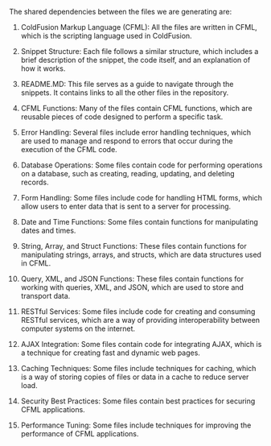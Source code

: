 The shared dependencies between the files we are generating are:

1. ColdFusion Markup Language (CFML): All the files are written in CFML, which is the scripting language used in ColdFusion. 

2. Snippet Structure: Each file follows a similar structure, which includes a brief description of the snippet, the code itself, and an explanation of how it works.

3. README.MD: This file serves as a guide to navigate through the snippets. It contains links to all the other files in the repository.

4. CFML Functions: Many of the files contain CFML functions, which are reusable pieces of code designed to perform a specific task.

5. Error Handling: Several files include error handling techniques, which are used to manage and respond to errors that occur during the execution of the CFML code.

6. Database Operations: Some files contain code for performing operations on a database, such as creating, reading, updating, and deleting records.

7. Form Handling: Some files include code for handling HTML forms, which allow users to enter data that is sent to a server for processing.

8. Date and Time Functions: Some files contain functions for manipulating dates and times.

9. String, Array, and Struct Functions: These files contain functions for manipulating strings, arrays, and structs, which are data structures used in CFML.

10. Query, XML, and JSON Functions: These files contain functions for working with queries, XML, and JSON, which are used to store and transport data.

11. RESTful Services: Some files include code for creating and consuming RESTful services, which are a way of providing interoperability between computer systems on the internet.

12. AJAX Integration: Some files contain code for integrating AJAX, which is a technique for creating fast and dynamic web pages.

13. Caching Techniques: Some files include techniques for caching, which is a way of storing copies of files or data in a cache to reduce server load.

14. Security Best Practices: Some files contain best practices for securing CFML applications.

15. Performance Tuning: Some files include techniques for improving the performance of CFML applications.